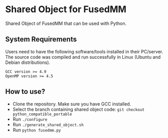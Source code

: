 # Shared Object for FusedMM

Shared Object of FusedMM that can be used with Python.

## System Requirements
Users need to have the following software/tools installed in their PC/server. The source code was compiled and run successfully in Linux (Ubuntu and Debian distributions).
```
GCC version >= 4.9
OpenMP version >= 4.5
```
## How to use?

- Clone the repository. Make sure you have GCC installed.
- Select the branch containing shared object code:
    `git checkout python_compatible_portable`
- Run
    `./configure`
- Run
    `./generate_shared_object.sh`
- Run
    `python fusedmm.py`


